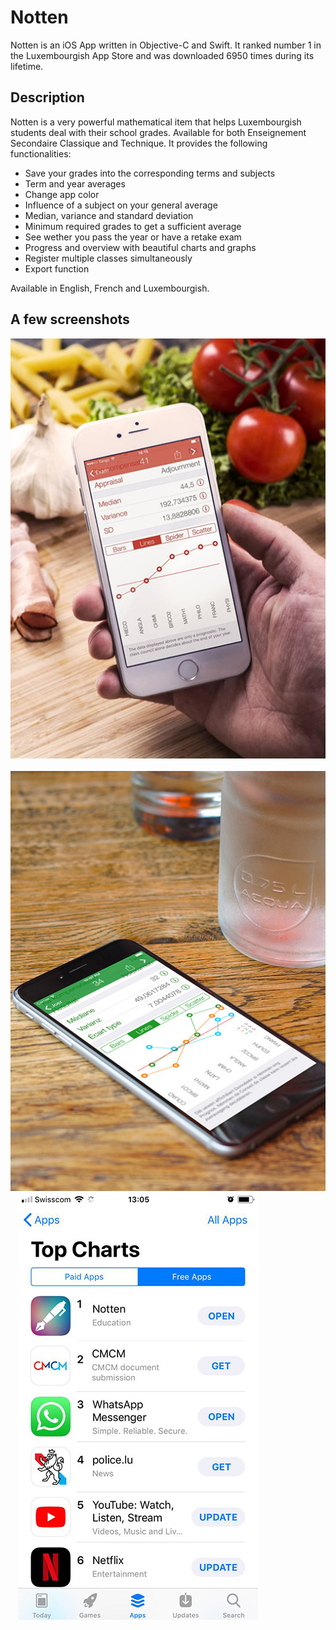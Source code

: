 # Notten

Notten is an iOS App written in Objective-C and Swift. It ranked number 1 in the Luxembourgish App Store and was downloaded 6950 times during its lifetime. 

## Description

Notten is a very powerful mathematical item that helps Luxembourgish students deal with their school grades. Available for both Enseignement Secondaire Classique and Technique. It provides the following functionalities:

* Save your grades into the corresponding terms and subjects
* Term and year averages 
* Change app color
* Influence of a subject on your general average
* Median, variance and standard deviation
* Minimum required grades to get a sufficient average
* See wether you pass the year or have a retake exam
* Progress and overview with beautiful charts and graphs
* Register multiple classes simultaneously
* Export function

Available in English, French and Luxembourgish.


## A few screenshots

![screenshot1](screenshot1.jpg "screenshot1") &nbsp;&nbsp; ![screenshot2](screenshot2.jpg "screenshot2") &nbsp;&nbsp; ![first](first.jpg "first")